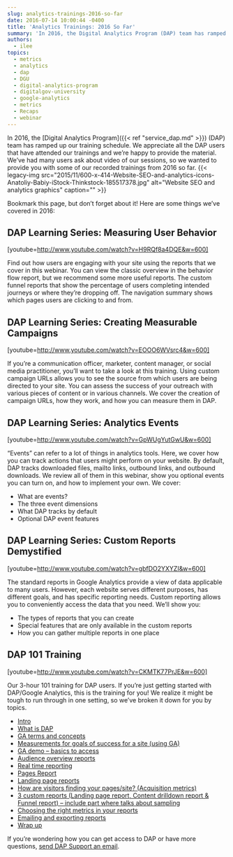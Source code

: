 ```yaml
---
slug: analytics-trainings-2016-so-far
date: 2016-07-14 10:00:44 -0400
title: 'Analytics Trainings: 2016 So Far'
summary: 'In 2016, the Digital Analytics Program (DAP) team has ramped up our training schedule. We appreciate all the DAP users that have attended our trainings and we’re happy to provide the material. We’ve had many users ask about video of our sessions, so we wanted to provide you with some of our recorded trainings from'
authors:
  - ilee
topics:
  - metrics
  - analytics
  - dap
  - DGU
  - digital-analytics-program
  - digitalgov-university
  - google-analytics
  - metrics
  - Recaps
  - webinar
---
```


In 2016, the [Digital Analytics Program]({{< ref "service_dap.md" >}}) (DAP) team has ramped up our training schedule. We appreciate all the DAP users that have attended our trainings and we’re happy to provide the material. We’ve had many users ask about video of our sessions, so we wanted to provide you with some of our recorded trainings from 2016 so far. {{< legacy-img src="2015/11/600-x-414-Website-SEO-and-analytics-icons-Anatoliy-Babiy-iStock-Thinkstock-185517378.jpg" alt="Website SEO and analytics graphics" caption="" >}} 

Bookmark this page, but don’t forget about it! Here are some things we’ve covered in 2016:

## DAP Learning Series: Measuring User Behavior

[youtube=http://www.youtube.com/watch?v=H9RQf8a4DQE&w=600]
  
Find out how users are engaging with your site using the reports that we cover in this webinar. You can view the classic overview in the behavior flow report, but we recommend some more useful reports. The custom funnel reports that show the percentage of users completing intended journeys or where they’re dropping off. The navigation summary shows which pages users are clicking to and from.

## DAP Learning Series: Creating Measurable Campaigns

[youtube=http://www.youtube.com/watch?v=EOOO6WVsrc4&w=600]
  
If you’re a communication officer, marketer, content manager, or social media practitioner, you’ll want to take a look at this training. Using custom campaign URLs allows you to see the source from which users are being directed to your site. You can assess the success of your outreach with various pieces of content or in various channels. We cover the creation of campaign URLs, how they work, and how you can measure them in DAP.

## DAP Learning Series: Analytics Events

[youtube=http://www.youtube.com/watch?v=GpWUgYutGwU&w=600]
  
“Events” can refer to a lot of things in analytics tools. Here, we cover how you can track actions that users might perform on your website. By default, DAP tracks downloaded files, mailto links, outbound links, and outbound downloads. We review all of them in this webinar, show you optional events you can turn on, and how to implement your own. We cover:

  * What are events?
  * The three event dimensions
  * What DAP tracks by default
  * Optional DAP event features

## DAP Learning Series: Custom Reports Demystified

[youtube=http://www.youtube.com/watch?v=gbfDO2YXYZI&w=600]
  
The standard reports in Google Analytics provide a view of data applicable to many users. However, each website serves different purposes, has different goals, and has specific reporting needs. Custom reporting allows you to conveniently access the data that you need. We’ll show you:

  * The types of reports that you can create
  * Special features that are only available in the custom reports
  * How you can gather multiple reports in one place

## DAP 101 Training

[youtube=http://www.youtube.com/watch?v=CKMTK77PrJE&w=600]
  
Our 3-hour 101 training for DAP users. If you’re just getting started with DAP/Google Analytics, this is the training for you! We realize it might be tough to run through in one setting, so we’ve broken it down for you by topics.

  * [Intro](https://www.youtube.com/watch?feature=player_embedded&v=CKMTK77PrJE#t=0) 
  * [What is DAP](https://www.youtube.com/watch?feature=player_embedded&v=CKMTK77PrJE#t=106) 
  * [GA terms and concepts](https://www.youtube.com/watch?feature=player_embedded&v=CKMTK77PrJE#t=368)
  * [Measurements for goals of success for a site (using GA)](https://www.youtube.com/watch?feature=player_embedded&v=CKMTK77PrJE#t=972) 
  * [GA demo &#8211; basics to access](https://www.youtube.com/watch?feature=player_embedded&v=CKMTK77PrJE#t=1596) 
  * [Audience overview reports](https://www.youtube.com/watch?feature=player_embedded&v=CKMTK77PrJE#t=1738) 
  * [Real time reporting](https://www.youtube.com/watch?feature=player_embedded&v=CKMTK77PrJE#t=2245) 
  * [Pages Report](https://www.youtube.com/watch?feature=player_embedded&v=CKMTK77PrJE#t=2414)
  * [Landing page reports](https://www.youtube.com/watch?feature=player_embedded&v=CKMTK77PrJE#t=3012)
  * [How are visitors finding your pages/site? (Acquisition metrics)](https://www.youtube.com/watch?feature=player_embedded&v=CKMTK77PrJE#t=4612)
  * [3 custom reports (Landing page report, Content drilldown report & Funnel report) &#8211; include part where talks about sampling](https://www.youtube.com/watch?feature=player_embedded&v=CKMTK77PrJE#t=6704) 
  * [Choosing the right metrics in your reports](https://www.youtube.com/watch?feature=player_embedded&v=CKMTK77PrJE#t=6826)
  * [Emailing and exporting reports](https://www.youtube.com/watch?feature=player_embedded&v=CKMTK77PrJE#t=8751)
  * [Wrap up](https://www.youtube.com/watch?feature=player_embedded&v=CKMTK77PrJE#t=8795)

If you’re wondering how you can get access to DAP or have more questions, [send DAP Support an email](mailto:dap@support.digitalgov.gov).